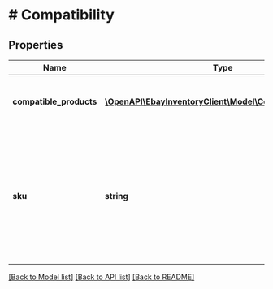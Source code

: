 # # Compatibility

## Properties

Name | Type | Description | Notes
------------ | ------------- | ------------- | -------------
**compatible_products** | [**\OpenAPI\EbayInventoryClient\Model\CompatibleProduct[]**](CompatibleProduct.md) | This container consists of an array of motor vehicles (make, model, year, trim, engine) that are compatible with the motor vehicle part or accessory specified by the sku value. | [optional]
**sku** | **string** | This is the seller-defined SKU value of the inventory item that will be associated with the compatible vehicles. This field is not applicable to the createOrReplaceProductCompatibility call, but it is always returned with the getProductCompatibility call. For the createOrReplaceProductCompatibility call, the SKU value for the inventory item is actually passed in as part of the call URI, and not in the request payload. | [optional]

[[Back to Model list]](../../README.md#models) [[Back to API list]](../../README.md#endpoints) [[Back to README]](../../README.md)
